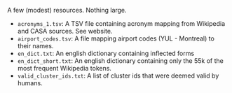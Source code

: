 A few (modest) resources. Nothing large.
* `acronyms_1.tsv`: A TSV file containing acronym mapping from Wikipedia and CASA sources. See website.
* `airport_codes.tsv`: A file mapping airport codes (YUL - Montreal) to their names.
* `en_dict.txt`: An english dictionary containing inflected forms
* `en_dict_short.txt`: An english dictionary containing only the 55k of the most frequent Wikipedia tokens.
* `valid_cluster_ids.txt`: A list of cluster ids that were deemed valid by humans.
